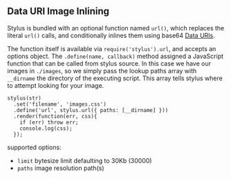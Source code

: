 ## Data URI Image Inlining

Stylus is bundled with an optional function named `url()`, which replaces the literal `url()` calls, and conditionally inlines them using base64 [Data URIs](http://en.wikipedia.org/wiki/Data_URI_scheme).

The function itself is available via `require('stylus').url`, and accepts an options object. The `.define(name, callback)` method assigned a JavaScript function that can be called from stylus source. In this case we have our images in `./images`, so we simply pass the lookup paths array with `__dirname` the directory of the executing script. This array tells stylus where to attempt looking for your image.

    stylus(str)
      .set('filename', 'images.css')
      .define('url', stylus.url({ paths: [__dirname] }))
      .render(function(err, css){
        if (err) throw err;
        console.log(css);
      });

supported options:

  - `limit` bytesize limit defaulting to 30Kb (30000)
  - `paths` image resolution path(s)